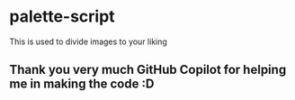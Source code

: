 # palette-script
This is used to divide images to your liking

## Thank you very much GitHub Copilot for helping me in making the code :D
